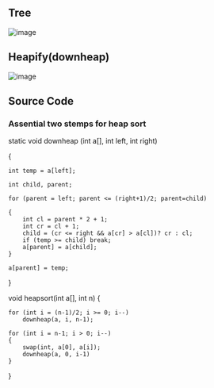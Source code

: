 ## Tree
![image](https://github.com/user-attachments/assets/57a459be-6111-4217-8dd9-04272ad06373)

## Heapify(downheap)
![image](https://github.com/user-attachments/assets/3f8de4af-8d8a-40ca-9191-32cf552060c1)


## Source Code 
### Assential two stemps for heap sort



static void downheap (int a[], int left, int right)

{

    int temp = a[left];
    
    int child, parent;
    
    for (parent = left; parent <= (right+1)/2; parent=child)
    
    {
        int cl = parent * 2 + 1;
        int cr = cl + 1;
        child = (cr <= right && a[cr] > a[cl])? cr : cl;
        if (temp >= child) break;
        a[parent] = a[child];
    }
    
    a[parent] = temp;
    
}


void heapsort(int a[], int n)
{

    for (int i = (n-1)/2; i >= 0; i--)
        downheap(a, i, n-1);
        
    for (int i = n-1; i > 0; i--)
    {
        swap(int, a[0], a[i]);
        downheap(a, 0, i-1)
    }
}
